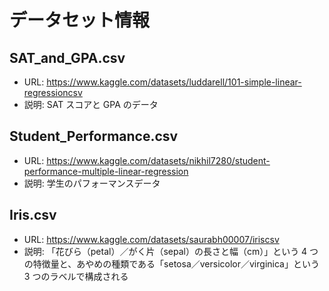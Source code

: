 # データセット情報

## SAT_and_GPA.csv

- URL: <https://www.kaggle.com/datasets/luddarell/101-simple-linear-regressioncsv>
- 説明: SAT スコアと GPA のデータ

## Student_Performance.csv

- URL: <https://www.kaggle.com/datasets/nikhil7280/student-performance-multiple-linear-regression>
- 説明: 学生のパフォーマンスデータ

## Iris.csv

- URL: <https://www.kaggle.com/datasets/saurabh00007/iriscsv>
- 説明: 「花びら（petal）／がく片（sepal）の長さと幅（cm）」という 4 つの特徴量と、あやめの種類である「setosa／versicolor／virginica」という 3 つのラベルで構成される

